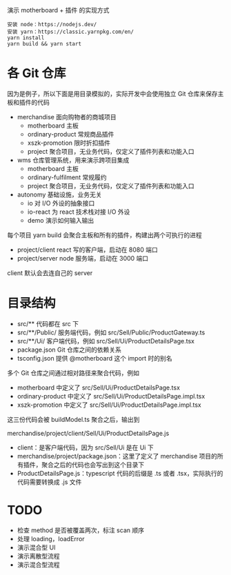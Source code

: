 演示 motherboard + 插件 的实现方式

```
安装 node：https://nodejs.dev/
安装 yarn：https://classic.yarnpkg.com/en/
yarn install
yarn build && yarn start
```

# 各 Git 仓库

因为是例子，所以下面是用目录模拟的，实际开发中会使用独立 Git 仓库来保存主板和插件的代码

* merchandise 面向购物者的商城项目
    * motherboard 主板
    * ordinary-product 常规商品插件
    * xszk-promotion 限时折扣插件
    * project 聚合项目，无业务代码，仅定义了插件列表和功能入口
* wms 仓库管理系统，用来演示跨项目集成
    * motherboard 主板
    * ordinary-fulfilment 常规履约
    * project 聚合项目，无业务代码，仅定义了插件列表和功能入口
* autonomy 基础设施，业务无关
    * io 对 I/O 外设的抽象接口
    * io-react 为 react 技术栈对接 I/O 外设
    * demo 演示如何输入输出

每个项目 yarn build 会聚合主板和所有的插件，构建出两个可执行的进程

* project/client react 写的客户端，启动在 8080 端口
* project/server node 服务端，启动在 3000 端口

client 默认会去连自己的 server

# 目录结构

* src/** 代码都在 src 下
* src/**/Public/ 服务端代码，例如 src/Sell/Public/ProductGateway.ts
* src/**/Ui/ 客户端代码，例如 src/Sell/Ui/ProductDetailsPage.tsx
* package.json Git 仓库之间的依赖关系
* tsconfig.json 提供 @motherboard 这个 import 时的别名

多个 Git 仓库之间通过相对路径来聚合代码，例如

* motherboard 中定义了 src/Sell/Ui/ProductDetailsPage.tsx
* ordinary-product 中定义了 src/Sell/Ui/ProductDetailsPage.impl.tsx
* xszk-promotion 中定义了 src/Sell/Ui/ProductDetailsPage.impl.tsx

这三份代码会被 buildModel.ts 聚合之后，输出到

merchandise/project/client/Sell/Ui/ProductDetailsPage.js

* client：是客户端代码，因为 src/Sell/Ui 是在 Ui 下
* merchandise/project/package.json：这里了定义了 merchandise 项目的所有插件，聚合之后的代码也会写出到这个目录下
* ProductDetailsPage.js：typescript 代码的后缀是 .ts 或者 .tsx，实际执行的代码需要转换成 .js 文件

# TODO

* 检查 method 是否被覆盖两次，标注 scan 顺序
* 处理 loading，loadError
* 演示混合型 UI
* 演示离散型流程
* 演示混合型流程
